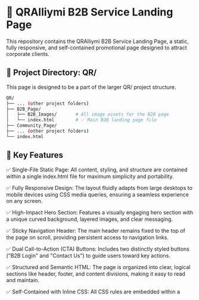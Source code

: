 # 📌 QRAlliymi B2B Service Landing Page

This repository contains the QRAlliymi B2B Service Landing Page, a static, fully responsive, and self-contained promotional page designed to attract corporate clients.

## 📁 Project Directory: QR/

This page is designed to be a part of the larger QR/ project structure.

```bash
QR/
├── ... (other project folders)
├── B2B_Page/
│   ├── B2B_Images/       # All image assets for the B2B page
│   └── index.html        # ✅ Main B2B landing page file
├── Community_Page/
├── ... (other project folders)
└── index.html
```
## 🎯 Key Features

✅ Single-File Static Page: All content, styling, and structure are contained within a single index.html file for maximum simplicity and portability.

✅ Fully Responsive Design: The layout fluidly adapts from large desktops to mobile devices using CSS media queries, ensuring a seamless experience on any screen.

✅ High-Impact Hero Section: Features a visually engaging hero section with a unique curved background, layered images, and clear messaging.

✅ Sticky Navigation Header: The main header remains fixed to the top of the page on scroll, providing persistent access to navigation links.

✅ Dual Call-to-Action (CTA) Buttons: Includes two distinctly styled buttons ("B2B Login" and "Contact Us") to guide users toward key actions.

✅ Structured and Semantic HTML: The page is organized into clear, logical sections like header, footer, and content divisions, making it easy to read and maintain.

✅ Self-Contained with Inline CSS: All CSS rules are embedded within a <style> tag in the <head>, eliminating the need for external stylesheets.

✅ Consistent Branding: Utilizes QRAlliymi's official fonts, logos, and color schemes to maintain brand identity.

## 🧪 How to Use

### Clone or Download the Repository

``` bash
git clone https://github.com/Saikumar1801/B2B_Page.git
```

### Place the Folder

Copy the entire B2B_Page/ directory into the QR/ directory of your main project.

### Run on Localhost or Server

Open the B2B landing page in your browser:

```bash
http://localhost/QR/B2B_Page/index.html
```


💡 Note: Ensure all required image assets are located inside the B2B_Page/B2B_Images/ folder for the page to render correctly.

## 📝 Additional Notes

### Technology Stack:
This page is built with pure HTML5 and CSS3. It contains no JavaScript, making it extremely lightweight and fast-loading.

### Styling Approach:
The design relies heavily on CSS Flexbox for creating the complex, responsive layouts in the header and hero section. All styles are scoped and embedded directly in the HTML file, making it a single, standalone asset.

### Content Updates:
To update the page, you can directly edit the index.html file:

Text: Modify the text within tags like <b>, <p>, or <div>.

Images: Replace image files in the B2B_Images/ folder and update the src attribute in the corresponding <img> tags in the HTML.

Links: Change the href attribute on the <a> tags for the CTA buttons or header navigation.

### Portability:
Because it has no external CSS or JS dependencies, this index.html file is highly portable. It can be dropped into any web server or opened locally without any build steps or configuration.

### Dependencies:
The project uses Google Fonts loaded from the internet (as specified in the <head> tag). Fonts may not render correctly in an offline environment.
